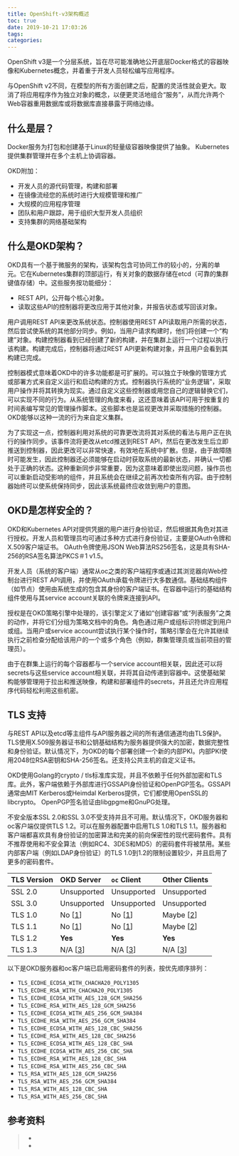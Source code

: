 ```yaml
---
title: OpenShift-v3架构概述
toc: true
date: 2019-10-21 17:03:26
tags:
categories:
---
```


OpenShift v3是一个分层系统，旨在尽可能准确地公开底层Docker格式的容器映像和Kubernetes概念，并着重于开发人员轻松编写应用程序。

与OpenShift v2不同，在模型的所有方面创建之后，配置的灵活性就会更大。取消了将应用程序作为独立对象的概念，以便更灵活地组合“服务”，从而允许两个Web容器重用数据库或将数据库直接暴露于网络边缘。

## 什么是层？

Docker服务为打包和创建基于Linux的轻量级容器映像提供了抽象。 Kubernetes提供集群管理并在多个主机上协调容器。

OKD附加：

- 开发人员的源代码管理，构建和部署 
- 在镜像流经您的系统时进行大规模管理和推广
- 大规模的应用程序管理 
- 团队和用户跟踪，用于组织大型开发人员组织 
- 支持集群的网络基础架构



## 什么是OKD架构？

OKD具有一个基于微服务的架构，该架构包含可协同工作的较小的，分离的单元。它在Kubernetes集群的顶部运行，有关对象的数据存储在etcd（可靠的集群键值存储）中。这些服务按功能细分： 

- REST API，公开每个核心对象。 
- 读取这些API的控制器将更改应用于其他对象，并报告状态或写回该对象。

用户调用REST API来更改系统状态。控制器使用REST API读取用户所需的状态，然后尝试使系统的其他部分同步。例如，当用户请求构建时，他们将创建一个“构建”对象。构建控制器看到已经创建了新的构建，并在集群上运行一个过程以执行该构建。构建完成后，控制器将通过REST API更新构建对象，并且用户会看到其构建已完成。

控制器模式意味着OKD中的许多功能都是可扩展的。可以独立于映像的管理方式或部署方式来自定义运行和启动构建的方式。控制器执行系统的“业务逻辑”，采取用户操作并将其转换为现实。通过自定义这些控制器或用您自己的逻辑替换它们，可以实现不同的行为。从系统管理的角度来看，这还意味着该API可用于按重复的时间表编写常见的管理操作脚本。这些脚本也是监视更改并采取措施的控制器。 OKD能够以这种一流的行为来自定义集群。

为了实现这一点，控制器利用对系统的可靠更改流将其对系统的看法与用户正在执行的操作同步。该事件流将更改从etcd推送到REST API，然后在更改发生后立即推送到控制器，因此更改可以非常快速，有效地在系统中扩散。但是，由于故障随时可能发生，因此控制器还必须能够在启动时获取系统的最新状态，并确认一切都处于正确的状态。这种重新同步非常重要，因为这意味着即使出现问题，操作员也可以重新启动受影响的组件，并且系统会在继续之前再次检查所有内容。由于控制器始终可以使系统保持同步，因此该系统最终应收敛到用户的意图。



## OKD是怎样安全的？

OKD和Kubernetes API对提供凭据的用户进行身份验证，然后根据其角色对其进行授权。开发人员和管理员均可通过多种方式进行身份验证，主要是OAuth令牌和X.509客户端证书。 OAuth令牌使用JSON Web算法RS256签名，这是具有SHA-256的RSA签名算法PKCS＃1 v1.5。

开发人员（系统的客户端）通常从oc之类的客户端程序或通过其浏览器向Web控制台进行REST API调用，并使用OAuth承载令牌进行大多数通信。基础结构组件（如节点）使用由系统生成的包含其身份的客户端证书。在容器中运行的基础结构组件使用与其service account关联的令牌来连接到API。

授权是在OKD策略引擎中处理的，该引擎定义了诸如“创建容器”或“列表服务”之类的动作，并将它们分组为策略文档中的角色。角色通过用户或组标识符绑定到用户或组。当用户或service account尝试执行某个操作时，策略引擎会在允许其继续执行之前检查分配给该用户的一个或多个角色（例如，群集管理员或当前项目的管理员）。

由于在群集上运行的每个容器都与一个service account相关联，因此还可以将secrets与这些service account相关联，并将其自动传递到容器中。这使基础架构能够管理用于拉出和推送映像，构建和部署组件的secrets，并且还允许应用程序代码轻松利用这些机密。



## TLS 支持

与REST API以及etcd等主组件与API服务器之间的所有通信通道均由TLS保护。TLS使用X.509服务器证书和公钥基础结构为服务器提供强大的加密，数据完整性和身份验证。默认情况下，为OKD的每个部署创建一个新的内部PKI。内部PKI使用2048位RSA密钥和SHA-256签名。还支持公共主机的自定义证书。

OKD使用Golang的crypto / tls标准库实现，并且不依赖于任何外部加密和TLS库。此外，客户端依赖于外部库进行GSSAPI身份验证和OpenPGP签名。GSSAPI通常由MIT Kerberos或Heimdal Kerberos提供，它们都使用OpenSSL的libcrypto。 OpenPGP签名验证由libgpgme和GnuPG处理。

不安全版本SSL 2.0和SSL 3.0不受支持并且不可用。默认情况下，OKD服务器和oc客户端仅提供TLS 1.2。可以在服务器配置中启用TLS 1.0和TLS 1.1。服务器和客户端都喜欢具有身份验证的加密算法和完美的前向保密性的现代密码套件。具有不推荐使用和不安全算法（例如RC4、3DES和MD5）的密码套件将被禁用。某些内部客户端（例如LDAP身份验证）的TLS 1.0到1.2的限制设置较少，并且启用了更多的密码套件。

| TLS Version | OKD Server                                                   | `oc` Client                                                  | Other Clients                                                |
| :---------- | :----------------------------------------------------------- | :----------------------------------------------------------- | :----------------------------------------------------------- |
| SSL 2.0     | Unsupported                                                  | Unsupported                                                  | Unsupported                                                  |
| SSL 3.0     | Unsupported                                                  | Unsupported                                                  | Unsupported                                                  |
| TLS 1.0     | No [[1](https://docs.okd.io/3.11/architecture/index.html#_footnotedef_1)] | No [[1](https://docs.okd.io/3.11/architecture/index.html#_footnotedef_1)] | Maybe [[2](https://docs.okd.io/3.11/architecture/index.html#_footnotedef_2)] |
| TLS 1.1     | No [[1](https://docs.okd.io/3.11/architecture/index.html#_footnotedef_1)] | No [[1](https://docs.okd.io/3.11/architecture/index.html#_footnotedef_1)] | Maybe [[2](https://docs.okd.io/3.11/architecture/index.html#_footnotedef_2)] |
| TLS 1.2     | **Yes**                                                      | **Yes**                                                      | **Yes**                                                      |
| TLS 1.3     | N/A [[3](https://docs.okd.io/3.11/architecture/index.html#_footnotedef_3)] | N/A [[3](https://docs.okd.io/3.11/architecture/index.html#_footnotedef_3)] | N/A [[3](https://docs.okd.io/3.11/architecture/index.html#_footnotedef_3)] |

以下是OKD服务器和oc客户端已启用密码套件的列表，按优先顺序排列：

- `TLS_ECDHE_ECDSA_WITH_CHACHA20_POLY1305`
- `TLS_ECDHE_RSA_WITH_CHACHA20_POLY1305`
- `TLS_ECDHE_ECDSA_WITH_AES_128_GCM_SHA256`
- `TLS_ECDHE_RSA_WITH_AES_128_GCM_SHA256`
- `TLS_ECDHE_ECDSA_WITH_AES_256_GCM_SHA384`
- `TLS_ECDHE_RSA_WITH_AES_256_GCM_SHA384`
- `TLS_ECDHE_ECDSA_WITH_AES_128_CBC_SHA256`
- `TLS_ECDHE_RSA_WITH_AES_128_CBC_SHA256`
- `TLS_ECDHE_ECDSA_WITH_AES_128_CBC_SHA`
- `TLS_ECDHE_ECDSA_WITH_AES_256_CBC_SHA`
- `TLS_ECDHE_RSA_WITH_AES_128_CBC_SHA`
- `TLS_ECDHE_RSA_WITH_AES_256_CBC_SHA`
- `TLS_RSA_WITH_AES_128_GCM_SHA256`
- `TLS_RSA_WITH_AES_256_GCM_SHA384`
- `TLS_RSA_WITH_AES_128_CBC_SHA`
- `TLS_RSA_WITH_AES_256_CBC_SHA`

## 参考资料

> - []()
> - []()
